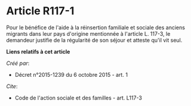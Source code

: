 # Article R117-1

Pour le bénéfice de l'aide à la réinsertion familiale et sociale des anciens migrants dans leur pays d'origine mentionnée à
l'article L. 117-3, le demandeur justifie de la régularité de son séjour et atteste qu'il vit seul.

**Liens relatifs à cet article**

_Créé par_:

  - Décret n°2015-1239 du 6 octobre 2015 - art. 1

_Cite_:

  - Code de l'action sociale et des familles - art. L117-3
